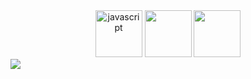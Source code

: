 <div align="center">
  <img src="https://camo.githubusercontent.com/34fe4f926fc932a3de839fc7a907214c407dc68313e2153881933d086778e1f9/68747470733a2f2f632e74656e6f722e636f6d2f545265556f6a4e6c5a367741414141692f6a732d6a6176617363726970742e67696666" alt="javascript" width="75"/>
  <img src="[https://ibb.co/3YGjZNP](https://imgur.com/Y3Otbf6)" src="react" width="75"/>
   <img src="https://ibb.co/3YGjZNP" src="typescript" width="75"/>
</div
<div align="center">
  <a href="https://t.me/ShbEvg" target="_blank">
    <img src="[https://img.shields.io/badge/Telegram-blue](https://img.shields.io/badge/Telegram-2CA5E0?style=for-the-badge&logo=telegram&logoColor=white)"/>
  </a>
</div>
